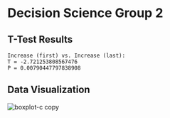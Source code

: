 # Decision Science Group 2

## T-Test Results

```
Increase (first) vs. Increase (last):
T = -2.721253808567476
P = 0.00790447797838908
```

## Data Visualization

![boxplot-c copy](https://user-images.githubusercontent.com/10100323/49207270-763ff080-f382-11e8-9056-60cc273d6717.png)
